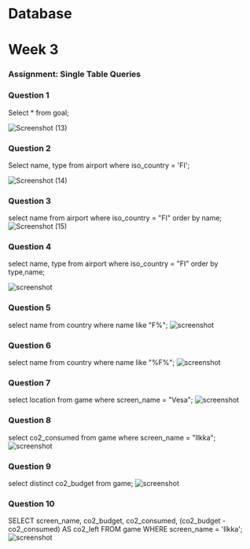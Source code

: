# Database
# Week 3

### Assignment: Single Table Queries

### Question 1
Select * from goal;

![Screenshot (13)](https://github.com/user-attachments/assets/b827f996-bd0d-4139-a103-daa2a1551d73)


### Question 2
Select name, type from airport where iso_country = 'FI';

![Screenshot (14)](https://github.com/user-attachments/assets/fc8413a7-4c8f-4d8d-b1eb-38cbec2643cc)


### Question 3
select name from airport where iso_country = "FI" order by name;
![Screenshot (15)](https://github.com/user-attachments/assets/68734681-da9c-4789-8998-da6a1f8eb84e)



### Question 4
select name, type from airport where iso_country = "FI" order by type,name;

![screenshot](/Screenshots/SingleTable_4.png)

### Question 5
select name from country where name like "F%";
![screenshot](/Screenshots/SingleTable_5.png)

### Question 6
select name from country where name like "%F%";
![screenshot](/Screenshots/SingleTable_6.png)

### Question 7
select location from game where screen_name = "Vesa";
![screenshot](/Screenshots/SingleTable_7.png)

### Question 8
select co2_consumed from game where screen_name = "Ilkka";
![screenshot](/Screenshots/SingleTable_8.png)

### Question 9
select distinct co2_budget from game;
![screenshot](/Screenshots/SingleTable_9.png)

### Question 10
SELECT 
    screen_name,
    co2_budget,
    co2_consumed,
    (co2_budget - co2_consumed) AS co2_left
FROM
    game
WHERE
    screen_name = 'Ilkka';
![screenshot](/Screenshots/SingleTable_10.png)
